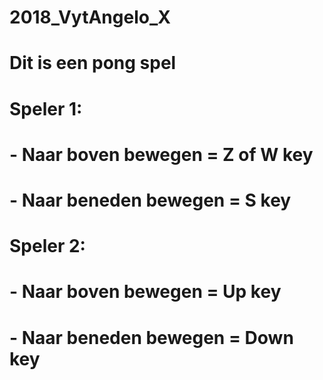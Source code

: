 # 2018_VytAngelo_X
# Dit is een pong spel
# 
# Speler 1: 
# - Naar boven bewegen = Z of W key
# - Naar beneden bewegen = S key
# 
# Speler 2: 
# - Naar boven bewegen = Up key
# - Naar beneden bewegen = Down key
